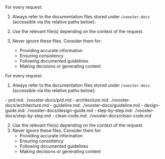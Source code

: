 For every request:

1. Always refer to the documentation files stored under `/vooster-docs` (accessible via the relative paths below):

2. Use the relevant file(s) depending on the context of the request.
3. Never ignore these files. Consider them for:
    - Providing accurate information
    - Ensuring consistency
    - Following documented guidelines
    - Making decisions or generating content

For every request:

1. Always refer to the documentation files stored under `/vooster-docs` (accessible via the relative paths below):
<vooster-docs>
- prd.md: ./vooster-docs/prd.md
- architecture.md: ./vooster-docs/architecture.md
- guideline.md: ./vooster-docs/guideline.md
- design-guide.md: ./vooster-docs/design-guide.md
- step-by-step.md: ./vooster-docs/step-by-step.md
- clean-code.md: ./vooster-docs/clean-code.md
</vooster-docs>

2. Use the relevant file(s) depending on the context of the request.
3. Never ignore these files. Consider them for:
    - Providing accurate information
    - Ensuring consistency
    - Following documented guidelines
    - Making decisions or generating content

